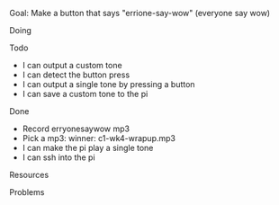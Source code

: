Goal: Make a button that says "errione-say-wow" (everyone say wow)

Doing


Todo

- I can output a custom tone
- I can detect the button press
- I can output a single tone by pressing a button
- I can save a custom tone to the pi

Done

- Record erryonesaywow mp3
- Pick a mp3: winner: c1-wk4-wrapup.mp3
- I can make the pi play a single tone
- I can ssh into the pi


Resources


Problems

  